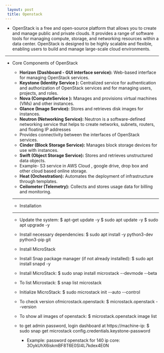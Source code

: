 ```yaml
---
 layout: post
 title: Openstack
---
```

 - OpenStack is a free and open-source platform that allows you to create and manage public and private clouds.
   It provides a range of software tools for managing compute, storage, and networking resources within a data center. OpenStack is designed to be highly scalable and flexible, enabling users to build and manage large-scale cloud environments.

---
 - Core Components of OpenStack

   -  **Horizon (Dashboard - GUI interface service):** Web-based interface for managing OpenStack services.
   -  **Keystone (Identity Service ):** Centralized service for authentication and authorization of OpenStack 
        services and for managing users, projects, and roles.
   -  **Nova (ComputeService ):** Manages and provisions virtual machines (VMs) and other instances.
   -  **Glance (Image Service):** Stores and retrieves disk images for instances.
   -  **Neutron (Networking Service):** Neutron is a software-defined networking service that helps to create
        networks, subnets, routers, and floating IP addresses
   -   Provides connectivity between the interfaces of OpenStack services.
   -  **Cinder (Block Storage Service):**  Manages block storage devices for use with instances.
   -  **Swift (Object Storage Service):** Stores and retrieves unstructured data objects.
   -    Example- S3 service in AWS Cloud , google drive, drop box and other cloud based online storage.
   -  **Heat (Orchestration):** Automates the deployment of infrastructure through templates.
   -  **Ceilometer (Telemetry):** Collects and stores usage data for billing and monitoring.

   ---
    - Installation

    ---
      - Update the system:
        $ apt-get update -y
        $ sudo apt update -y
        $ sudo apt upgrade -y

      - Install necessary dependencies:
        $ sudo apt install -y python3-dev python3-pip git

      - Install MicroStack

      - Install Snap package manager (if not already installed):
        $ sudo apt install snapd -y
  
      - Install MicroStack:
        $ sudo snap install microstack --devmode --beta

      - To list Microstack:
        $ snap list microstack

      - Initialize MicroStack:
        $ sudo microstack init --auto --control 

     - To check version ofmicrostack.openstack:
       $ microstack.openstack --version

     - To show all images of openstack:
       $ microstack.openstack image list

     - to get admin password, login dashboard at https://machine-ip:
       $ sudo snap get microstack config.credentials.keystone-password

        - Example: password openstack for 140 ip core: 3OykUhX6iskmBF8T6E0SI4L7kdex4E0N

        
